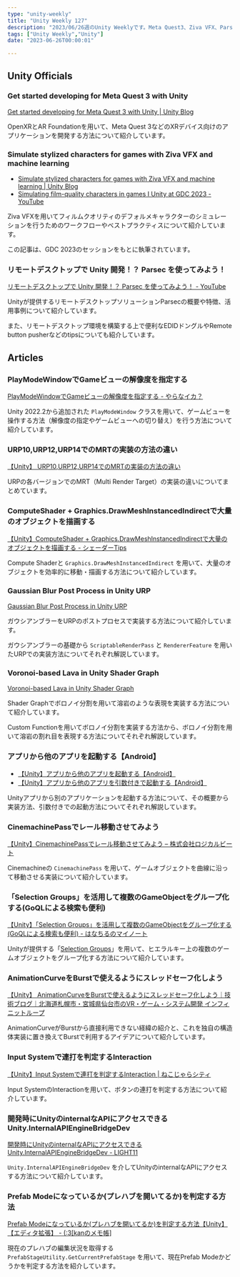 ```yaml
---
type: "unity-weekly"
title: "Unity Weekly 127"
description: "2023/06/26週のUnity Weeklyです。Meta Quest3、Ziva VFX、Parsecなどについてまとめています。"
tags: ["Unity Weekly","Unity"]
date: "2023-06-26T00:00:01"

---
```


## Unity Officials

### Get started developing for Meta Quest 3 with Unity

[Get started developing for Meta Quest 3 with Unity | Unity Blog](https://blog.unity.com/engine-platform/get-started-developing-for-quest-3-with-unity)

OpenXRとAR Foundationを用いて、Meta Quest 3などのXRデバイス向けのアプリケーションを開発する方法について紹介しています。

### Simulate stylized characters for games with Ziva VFX and machine learning

* [Simulate stylized characters for games with Ziva VFX and machine learning | Unity Blog](https://blog.unity.com/games/simulate-stylized-characters-with-ziva-vfx-and-machine-learning)
* [Simulating film-quality characters in games I Unity at GDC 2023 - YouTube](https://www.youtube.com/watch?v=lk3THQfxwuc)

Ziva VFXを用いてフィルムクオリティのデフォルメキャラクターのシミュレーションを行うためのワークフローやベストプラクティスについて紹介しています。

この記事は、GDC 2023のセッションをもとに執筆されています。

### リモートデスクトップで Unity 開発！？ Parsec を使ってみよう！

[リモートデスクトップで Unity 開発！？ Parsec を使ってみよう！ - YouTube](https://www.youtube.com/watch?v=mueyyOy4QX0)

Unityが提供するリモートデスクトップソリューションParsecの概要や特徴、活用事例について紹介しています。

また、リモートデスクトップ環境を構築する上で便利なEDIDドングルやRemote button pusherなどのtipsについても紹介しています。

## Articles

### PlayModeWindowでGameビューの解像度を指定する

[PlayModeWindowでGameビューの解像度を指定する - やらなイカ？](https://www.nowsprinting.com/entry/2023/06/25/071828)

Unity 2022.2から追加された `PlayModeWindow` クラスを用いて、ゲームビューを操作する方法（解像度の指定やゲームビューへの切り替え）を行う方法について紹介しています。

### URP10,URP12,URP14でのMRTの実装の方法の違い

[【Unity】 URP10,URP12,URP14でのMRTの実装の方法の違い](https://zenn.dev/r_ngtm/articles/unity-mrt-urp10-urp14)

URPの各バージョンでのMRT（Multi Render Target）の実装の違いについてまとめています。

### ComputeShader + Graphics.DrawMeshInstancedIndirectで大量のオブジェクトを描画する

[【Unity】ComputeShader + Graphics.DrawMeshInstancedIndirectで大量のオブジェクトを描画する - シェーダーTips](https://ny-program.hatenablog.com/entry/2023/06/24/144715)

Compute Shaderと `Graphics.DrawMeshInstancedIndirect` を用いて、大量のオブジェクトを効率的に移動・描画する方法について紹介しています。

### Gaussian Blur Post Process in Unity URP

[Gaussian Blur Post Process in Unity URP](https://danielilett.com/2023-06-01-tut6-6-gaussian-blur/)

ガウシアンブラーをURPのポストプロセスで実装する方法について紹介しています。

ガウシアンブラーの基礎から `ScriptableRenderPass` と `RendererFeature` を用いたURPでの実装方法についてそれぞれ解説しています。

### Voronoi-based Lava in Unity Shader Graph

[Voronoi-based Lava in Unity Shader Graph](https://danielilett.com/2023-06-20-tut7-2-voronoi-lava/)

Shader Graphでボロノイ分割を用いて溶岩のような表現を実装する方法について紹介しています。

Custom Functionを用いてボロノイ分割を実装する方法から、ボロノイ分割を用いて溶岩の割れ目を表現する方法についてそれぞれ解説しています。

### アプリから他のアプリを起動する【Android】

* [【Unity】アプリから他のアプリを起動する【Android】](https://zenn.dev/sunmax/articles/fae0a16f8a8703)
* [【Unity】アプリから他のアプリを引数付きで起動する【Android】](https://zenn.dev/sunmax/articles/106ad1f5096fe7)

Unityアプリから別のアプリケーションを起動する方法について、その概要から実装方法、引数付きでの起動方法についてそれぞれ解説しています。

### CinemachinePassでレール移動させてみよう

[【Unity】CinemachinePassでレール移動させてみよう – 株式会社ロジカルビート](https://logicalbeat.jp/blog/15416/)

Cinemachineの `CinemachinePass` を用いて、ゲームオブジェクトを曲線に沿って移動させる実装について紹介しています。

### 「Selection Groups」を活用して複数のGameObjectをグループ化する(GoQLによる検索も便利) 

[【Unity】「Selection Groups」を活用して複数のGameObjectをグループ化する(GoQLによる検索も便利) - はなちるのマイノート](https://www.hanachiru-blog.com/entry/2023/06/19/120000)

Unityが提供する「[Selection Groups](https://docs.unity3d.com/ja/Packages/com.unity.selection-groups@0.9/manual/index.html)」を用いて、ヒエラルキー上の複数のゲームオブジェクトをグループ化する方法について紹介しています。

### AnimationCurveをBurstで使えるようにスレッドセーフ化しよう

[【Unity】 AnimationCurveをBurstで使えるようにスレッドセーフ化しよう｜技術ブログ｜北海道札幌市・宮城県仙台市のVR・ゲーム・システム開発 インフィニットループ](https://www.infiniteloop.co.jp/tech-blog/2023/06/animationcurve_burst_0621/)

AnimationCurveがBurstから直接利用できない経緯の紹介と、これを独自の構造体実装に置き換えてBurstで利用するアイデアについて紹介しています。

### Input Systemで連打を判定するInteraction

[【Unity】Input Systemで連打を判定するInteraction | ねこじゃらシティ](https://nekojara.city/unity-input-system-button-mashing)

Input SystemのInteractionを用いて、ボタンの連打を判定する方法について紹介しています。

### 開発時にUnityのinternalなAPIにアクセスできるUnity.InternalAPIEngineBridgeDev

[開発時にUnityのinternalなAPIにアクセスできるUnity.InternalAPIEngineBridgeDev - LIGHT11](https://light11.hatenadiary.com/entry/2023/06/22/190426)

`Unity.InternalAPIEngineBridgeDev` を介してUnityのinternalなAPIにアクセスする方法について紹介しています。

### Prefab Modeになっているか(プレハブを開いてるか)を判定する方法

[Prefab Modeになっているか(プレハブを開いてるか)を判定する方法【Unity】【エディタ拡張】 - (:3[kanのメモ帳]](https://kan-kikuchi.hatenablog.com/entry/PrefabStageUtility_GetCurrentPrefabStage)

現在のプレハブの編集状況を取得する `PrefabStageUtility.GetCurrentPrefabStage` を用いて、現在Prefab Modeかどうかを判定する方法を紹介しています。